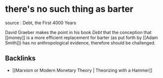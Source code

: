 # there's no such thing as barter

source
: Debt, the First 4000 Years

David Graeber makes the point in his book _Debt_ that the conception that [[money]] is a more efficient replacement for barter (as put forth by [[Adam Smith]]) has no anthropological evidence, therefore should be challenged.


## Backlinks

-   [[Marxism or Modern Monetary Theory | Theorizing with a Hammer]]
